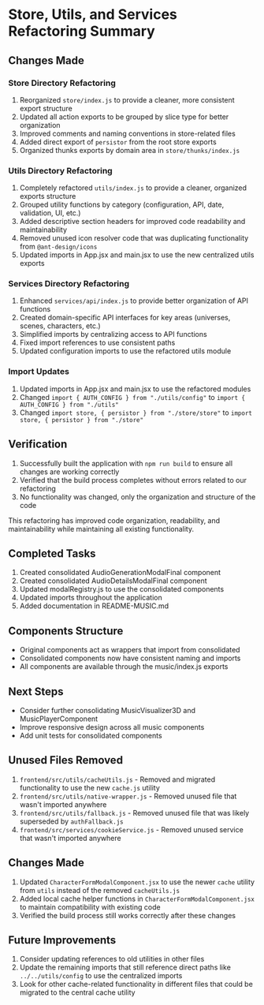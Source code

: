# Store, Utils, and Services Refactoring Summary

## Changes Made

### Store Directory Refactoring
1. Reorganized `store/index.js` to provide a cleaner, more consistent export structure
2. Updated all action exports to be grouped by slice type for better organization
3. Improved comments and naming conventions in store-related files
4. Added direct export of `persistor` from the root store exports
5. Organized thunks exports by domain area in `store/thunks/index.js`

### Utils Directory Refactoring
1. Completely refactored `utils/index.js` to provide a cleaner, organized exports structure
2. Grouped utility functions by category (configuration, API, date, validation, UI, etc.)
3. Added descriptive section headers for improved code readability and maintainability
4. Removed unused icon resolver code that was duplicating functionality from `@ant-design/icons`
5. Updated imports in App.jsx and main.jsx to use the new centralized utils exports

### Services Directory Refactoring
1. Enhanced `services/api/index.js` to provide better organization of API functions
2. Created domain-specific API interfaces for key areas (universes, scenes, characters, etc.)
3. Simplified imports by centralizing access to API functions
4. Fixed import references to use consistent paths
5. Updated configuration imports to use the refactored utils module

### Import Updates
1. Updated imports in App.jsx and main.jsx to use the refactored modules
2. Changed `import { AUTH_CONFIG } from "./utils/config"` to `import { AUTH_CONFIG } from "./utils"`
3. Changed `import store, { persistor } from "./store/store"` to `import store, { persistor } from "./store"`

## Verification
1. Successfully built the application with `npm run build` to ensure all changes are working correctly
2. Verified that the build process completes without errors related to our refactoring
3. No functionality was changed, only the organization and structure of the code

This refactoring has improved code organization, readability, and maintainability while maintaining all existing functionality.

## Completed Tasks

1. Created consolidated AudioGenerationModalFinal component
2. Created consolidated AudioDetailsModalFinal component
3. Updated modalRegistry.js to use the consolidated components
4. Updated imports throughout the application
5. Added documentation in README-MUSIC.md

## Components Structure

- Original components act as wrappers that import from consolidated
- Consolidated components now have consistent naming and imports
- All components are available through the music/index.js exports

## Next Steps

- Consider further consolidating MusicVisualizer3D and MusicPlayerComponent
- Improve responsive design across all music components
- Add unit tests for consolidated components

## Unused Files Removed

1. `frontend/src/utils/cacheUtils.js` - Removed and migrated functionality to use the new `cache.js` utility
2. `frontend/src/utils/native-wrapper.js` - Removed unused file that wasn't imported anywhere
3. `frontend/src/utils/fallback.js` - Removed unused file that was likely superseded by `authFallback.js`
4. `frontend/src/services/cookieService.js` - Removed unused service that wasn't imported anywhere

## Changes Made

1. Updated `CharacterFormModalComponent.jsx` to use the newer `cache` utility from `utils` instead of the removed `cacheUtils.js`
2. Added local cache helper functions in `CharacterFormModalComponent.jsx` to maintain compatibility with existing code
3. Verified the build process still works correctly after these changes

## Future Improvements

1. Consider updating references to old utilities in other files
2. Update the remaining imports that still reference direct paths like `../../utils/config` to use the centralized imports
3. Look for other cache-related functionality in different files that could be migrated to the central cache utility
